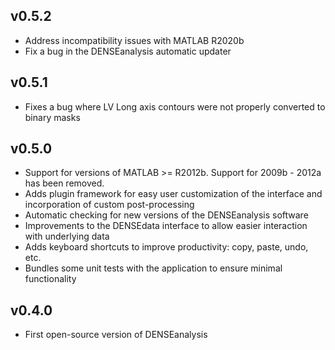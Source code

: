 ## v0.5.2
- Address incompatibility issues with MATLAB R2020b
- Fix a bug in the DENSEanalysis automatic updater

## v0.5.1
- Fixes a bug where LV Long axis contours were not properly converted to binary masks

## v0.5.0
- Support for versions of MATLAB >= R2012b. Support for 2009b - 2012a has
  been removed.
- Adds plugin framework for easy user customization of the interface and
  incorporation of custom post-processing
- Automatic checking for new versions of the DENSEanalysis software
- Improvements to the DENSEdata interface to allow easier interaction
  with underlying data
- Adds keyboard shortcuts to improve productivity: copy, paste, undo, etc.
- Bundles some unit tests with the application to ensure minimal functionality

## v0.4.0
- First open-source version of DENSEanalysis

